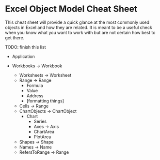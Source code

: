 # Excel Object Model Cheat Sheet

This cheat sheet will provide a quick glance at the most commonly used objects in Excel and how they are related.  It is meant to be a useful check when you know what you want to work with but are not certain how best to get there.

TODO: finish this list

* Application

* Workbooks -> Workbook
    * Worksheets -> Worksheet
    * Range -> Range
        * Formula
        * Value
        * Address
        * [formatting things]
    * Cells -> Range
    * ChartObjects -> ChartObject
        * Chart
            * Series
            * Axes -> Axis
            * ChartArea
            * PlotArea
    * Shapes -> Shape
    * Names -> Name
    * RefersToRange -> Range

